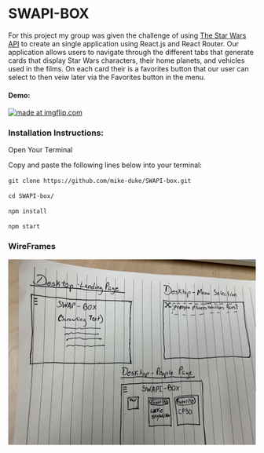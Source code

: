 # SWAPI-BOX

For this project my group was given the challenge of using [The Star Wars API](https://swapi.co/documentation) to create an single application using React.js and React Router. 
Our application allows users to navigate through the different tabs that generate cards that display Star Wars characters, their home planets, and vehicles used in the films. On each card their is a favorites button that our user can select to then veiw later via the Favorites button in the menu. 

#### Demo:

<a href="https://imgflip.com/gif/2yr48r"><img src="https://i.imgflip.com/2yr48r.gif" title="made at imgflip.com"/></a>

### Installation Instructions:

Open Your Terminal

Copy and paste the following lines below into your terminal:

`git clone https://github.com/mike-duke/SWAPI-box.git`

`cd SWAPI-box/`

`npm install`

`npm start`

### WireFrames
![Wireframe Image](src/images/wireframe.jpg)
